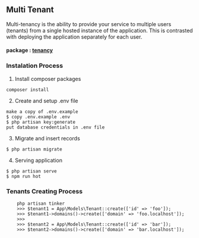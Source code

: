 ## Multi Tenant 

Multi-tenancy is the ability to provide your service to multiple users (tenants) from a single hosted instance of the application. This is contrasted with deploying the application separately for each user.

#### package : <a href="https://tenancyforlaravel.com/docs/v3/quickstart" target="_blank">tenancy</a>

### Instalation Process


1. Install composer packages

```
composer install
```

2. Create and setup .env file

```
make a copy of .env.example
$ copy .env.example .env
$ php artisan key:generate
put database credentials in .env file
```

3. Migrate and insert records

```
$ php artisan migrate
```

4. Serving application
```
$ php artisan serve
$ npm run hot
```

### Tenants Creating Process

```
    php artisan tinker
    >>> $tenant1 = App\Models\Tenant::create(['id' => 'foo']);
    >>> $tenant1->domains()->create(['domain' => 'foo.localhost']);
    >>>
    >>> $tenant2 = App\Models\Tenant::create(['id' => 'bar']);
    >>> $tenant2->domains()->create(['domain' => 'bar.localhost']);
```